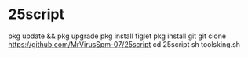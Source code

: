 # 25script
pkg update && pkg upgrade
pkg install figlet
pkg install git
git clone https://github.com/MrVirusSpm-07/25script
cd 25script
sh toolsking.sh
